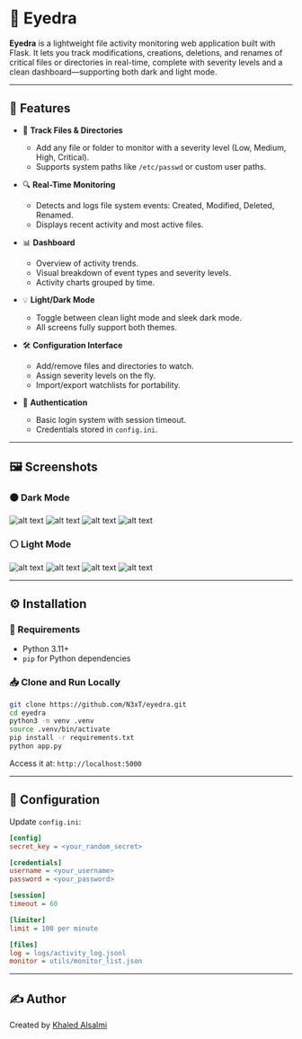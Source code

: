 
# 🧿 Eyedra

**Eyedra** is a lightweight file activity monitoring web application built with Flask. It lets you track modifications, creations, deletions, and renames of critical files or directories in real-time, complete with severity levels and a clean dashboard—supporting both dark and light mode.

---

## 🚀 Features

- 📂 **Track Files & Directories**
  - Add any file or folder to monitor with a severity level (Low, Medium, High, Critical).
  - Supports system paths like `/etc/passwd` or custom user paths.

- 🔍 **Real-Time Monitoring**
  - Detects and logs file system events: Created, Modified, Deleted, Renamed.
  - Displays recent activity and most active files.

- 📊 **Dashboard**
  - Overview of activity trends.
  - Visual breakdown of event types and severity levels.
  - Activity charts grouped by time.

- 💡 **Light/Dark Mode**
  - Toggle between clean light mode and sleek dark mode.
  - All screens fully support both themes.

- 🛠️ **Configuration Interface**
  - Add/remove files and directories to watch.
  - Assign severity levels on the fly.
  - Import/export watchlists for portability.

- 🔐 **Authentication**
  - Basic login system with session timeout.
  - Credentials stored in `config.ini`.

---

## 🖼️ Screenshots

### ⚫ Dark Mode
![alt text](https://github.com/N3xT/eyedra/blob/main/screenshots/dark_dashboard.png?raw=true)
![alt text](https://github.com/N3xT/eyedra/blob/main/screenshots/config_dark.png?raw=true)
![alt text](https://github.com/N3xT/eyedra/blob/main/screenshots/dark_monitor.png?raw=true)
![alt text](https://github.com/N3xT/eyedra/blob/main/screenshots/dark_monitor_artifact.png?raw=true)


### ⚪ Light Mode
![alt text](https://github.com/N3xT/eyedra/blob/main/screenshots/light_dashboard.png?raw=true)
![alt text](https://github.com/N3xT/eyedra/blob/main/screenshots/config_light.png?raw=true)
![alt text](https://github.com/N3xT/eyedra/blob/main/screenshots/light_monitor.png?raw=true)
![alt text](https://github.com/N3xT/eyedra/blob/main/screenshots/light_monitor_artifact.png?raw=true)

---

## ⚙️ Installation

### 🔧 Requirements
- Python 3.11+
- `pip` for Python dependencies

### 📥 Clone and Run Locally
```bash
git clone https://github.com/N3xT/eyedra.git
cd eyedra
python3 -m venv .venv
source .venv/bin/activate
pip install -r requirements.txt
python app.py
```

Access it at: `http://localhost:5000`

---

## 🔐 Configuration

Update `config.ini`:
```ini
[config]
secret_key = <your_random_secret>

[credentials]
username = <your_username>
password = <your_password>

[session]
timeout = 60

[limiter]
limit = 100 per minute

[files]
log = logs/activity_log.jsonl
monitor = utils/monitor_list.json
```

---

## ✍️ Author

Created by [Khaled Alsalmi](http://linkedin.com/in/khaled-alsalmi)

